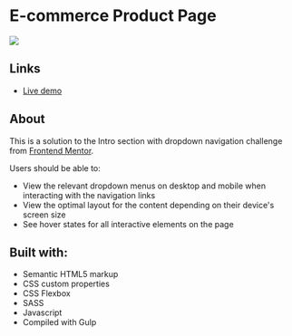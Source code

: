 # E-commerce Product Page

![](./)

## Links

- [Live demo]()

## About
This is a solution to the Intro section with dropdown navigation challenge from [Frontend Mentor](https://www.frontendmentor.io/challenges/intro-section-with-dropdown-navigation-ryaPetHE5).

Users should be able to:

- View the relevant dropdown menus on desktop and mobile when interacting with the navigation links
- View the optimal layout for the content depending on their device's screen size
- See hover states for all interactive elements on the page

## Built with:
- Semantic HTML5 markup
- CSS custom properties
- CSS Flexbox
- SASS
- Javascript
- Compiled with Gulp
